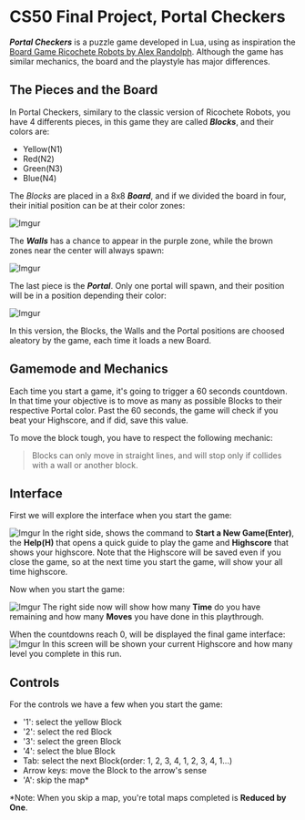 # CS50 Final Project, Portal Checkers

**_Portal Checkers_** is a puzzle game developed in Lua, using as inspiration the [Board Game Ricochete Robots by Alex Randolph](https://en.wikipedia.org/wiki/Ricochet_Robot). Although the game has similar mechanics, the board and the playstyle has major differences.

## The Pieces and the Board

In Portal Checkers, similary to the classic version of Ricochete Robots, you have 4 differents pieces, in this game they are called **_Blocks_**, and their colors are:
- Yellow(N1)
- Red(N2)
- Green(N3)
- Blue(N4)

The _Blocks_ are placed in a 8x8 **_Board_**, and if we divided the board in four, their initial position can be at their color zones:

![Imgur](https://i.imgur.com/qE0BHge.png)

The **_Walls_** has a chance to appear in the purple zone, while the brown zones near the center will always spawn:

![Imgur](https://i.imgur.com/lGzh0qa.png)

The last piece is the **_Portal_**. Only one portal will spawn, and their position will be in a position depending their color:

![Imgur](https://i.imgur.com/ZHNREVI.png)

In this version, the Blocks, the Walls and the Portal positions are choosed aleatory by the game, each time it loads a new Board.

## Gamemode and Mechanics

Each time you start a game, it's going to trigger a 60 seconds countdown. In that time your objective is to move as many as possible Blocks to their respective Portal color. Past the 60 seconds, the game will check if you beat your Highscore, and if did, save this value.

To move the block tough, you have to respect the following mechanic:
> Blocks can only move in straight lines, and will stop only if collides with a wall or another block.

## Interface

First we will explore the interface when you start the game:

![Imgur](https://i.imgur.com/sJ48P3K.png)
In the right side, shows the command to **__Start a New Game(Enter)__**, the **__Help(H)__** that opens a quick guide to play the game and **__Highscore__** that shows your highscore. Note that the Highscore will be saved even if you close the game, so at the next time you start the game, will show your all time highscore.

Now when you start the game:

![Imgur](https://i.imgur.com/TIkRBVY.png)
The right side now will show how many **__Time__** do you have remaining and how many **__Moves__** you have done in this playthrough.

When the countdowns reach 0, will be displayed the final game interface:
![Imgur](https://i.imgur.com/jATIH7i.png)
In this screen will be shown your current Highscore and how many level you complete in this run.

## Controls

For the controls we have a few when you start the game:

* '1': select the yellow Block
* '2': select the red Block
* '3': select the green Block
* '4': select the blue Block
* Tab: select the next Block(order: 1, 2, 3, 4, 1, 2, 3, 4, 1...)
* Arrow keys: move the Block to the arrow's sense
* 'A': skip the map*

*Note: When you skip a map, you're total maps completed is **__Reduced by One__**.

#